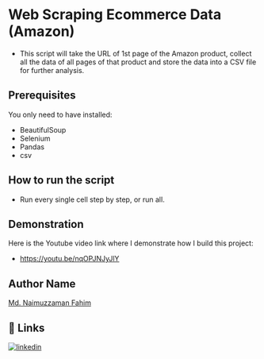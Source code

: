 
# Web Scraping Ecommerce Data (Amazon)
* This script will take the URL of 1st page of the Amazon product, collect all the data of all pages of that product and store the data into a CSV file for further analysis.


## Prerequisites
You only need to have installed:
* BeautifulSoup
* Selenium
* Pandas
* csv

## How to run the script
* Run every single cell step by step, or run all.

## Demonstration
Here is the Youtube video link where I demonstrate how I build this project: 
* https://youtu.be/nqOPJNJyJlY

## Author Name
[Md. Naimuzzaman Fahim](https://github.com/fahim1708)

## 🔗 Links
[![linkedin](https://img.shields.io/badge/linkedin-0A66C2?style=for-the-badge&logo=linkedin&logoColor=white)](https://www.linkedin.com/in/naimuzzamanfahim/)


